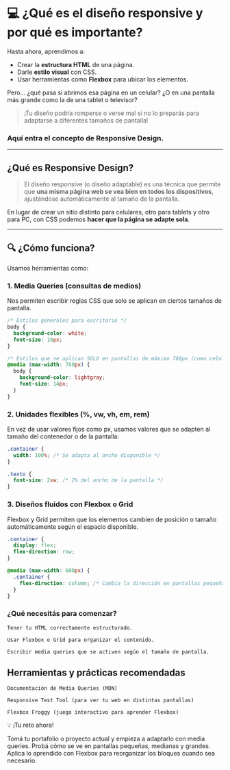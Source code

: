 # 💻 ¿Qué es el diseño responsive y por qué es importante?

Hasta ahora, aprendimos a:

- Crear la **estructura HTML** de una página.
- Darle **estilo visual** con CSS.
- Usar herramientas como **Flexbox** para ubicar los elementos.

Pero… ¿qué pasa si abrimos esa página en un celular? ¿O en una pantalla más grande como la de una tablet o televisor?

> ¡Tu diseño podría romperse o verse mal si no lo preparás para adaptarse a diferentes tamaños de pantalla!

###  Aquí entra el concepto de **Responsive Design**.

---

##  ¿Qué es Responsive Design?

> El diseño responsive (o diseño adaptable) es una técnica que permite que **una misma página web se vea bien en todos los dispositivos**, ajustándose automáticamente al tamaño de la pantalla.

En lugar de crear un sitio distinto para celulares, otro para tablets y otro para PC, con CSS podemos **hacer que la página se adapte sola**.

---

## 🔍 ¿Cómo funciona?

Usamos herramientas como:

###  1. **Media Queries (consultas de medios)**

Nos permiten escribir reglas CSS que solo se aplican en ciertos tamaños de pantalla.

```css
/* Estilos generales para escritorio */
body {
  background-color: white;
  font-size: 16px;
}

/* Estilos que se aplican SOLO en pantallas de máximo 768px (como celulares) */
@media (max-width: 768px) {
  body {
    background-color: lightgray;
    font-size: 14px;
  }
}
```
### 2. Unidades flexibles (%, vw, vh, em, rem)

En vez de usar valores fijos como px, usamos valores que se adapten al tamaño del contenedor o de la pantalla:
```css
.container {
  width: 100%; /* Se adapta al ancho disponible */
}

.texto {
  font-size: 2vw; /* 2% del ancho de la pantalla */
}
```
### 3. Diseños fluidos con Flexbox o Grid

Flexbox y Grid permiten que los elementos cambien de posición o tamaño automáticamente según el espacio disponible.
```css
.container {
  display: flex;
  flex-direction: row;
}

@media (max-width: 600px) {
  .container {
    flex-direction: column; /* Cambia la dirección en pantallas pequeñas */
  }
}
```

### ¿Qué necesitás para comenzar?

    Tener tu HTML correctamente estructurado.

    Usar Flexbox o Grid para organizar el contenido.

    Escribir media queries que se activen según el tamaño de pantalla.

## Herramientas y prácticas recomendadas

    Documentación de Media Queries (MDN)

    Responsive Test Tool (para ver tu web en distintas pantallas)

    Flexbox Froggy (juego interactivo para aprender Flexbox)

💡 ¡Tu reto ahora!

Tomá tu portafolio o proyecto actual y empieza a adaptarlo con media queries. Probá cómo se ve en pantallas pequeñas, medianas y grandes. Aplica lo aprendido con Flexbox para reorganizar los bloques cuando sea necesario.

